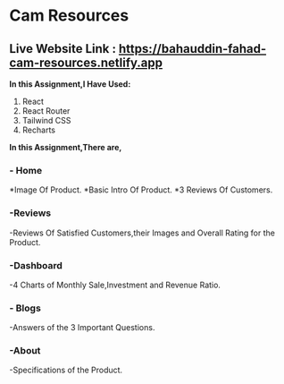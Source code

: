 # Cam Resources

## Live Website Link : https://bahauddin-fahad-cam-resources.netlify.app

**In this Assignment,I Have Used:**

1. React
2. React Router
3. Tailwind CSS
4. Recharts

**In this Assignment,There are,**

### - Home

\*Image Of Product.
\*Basic Intro Of Product.
\*3 Reviews Of Customers.

### -Reviews

-Reviews Of Satisfied Customers,their Images and Overall Rating for the Product.

### -Dashboard

-4 Charts of Monthly Sale,Investment and Revenue Ratio.

### - Blogs

-Answers of the 3 Important Questions.

### -About

-Specifications of the Product.
